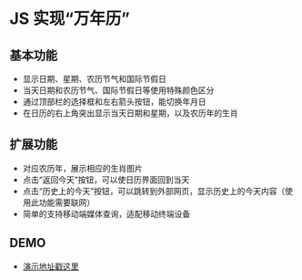 # JS 实现“万年历” 
## 基本功能 ##
- 显示日期、星期、农历节气和国际节假日
- 当天日期和农历节气、国际节假日等使用特殊颜色区分
- 通过顶部栏的选择框和左右箭头按钮，能切换年月日
- 在日历的右上角突出显示当天日期和星期，以及农历年的生肖

## 扩展功能 ##
- 对应农历年，展示相应的生肖图片
- 点击“返回今天”按钮，可以使日历界面回到当天
- 点击“历史上的今天”按钮，可以跳转到外部网页，显示历史上的今天内容（使用此功能需要联网）
- 简单的支持移动端媒体查询，适配移动终端设备

## DEMO ##


- [演示地址戳这里](http://cheungseol.github.io/js-calendar/ "js万年历演示页面")

